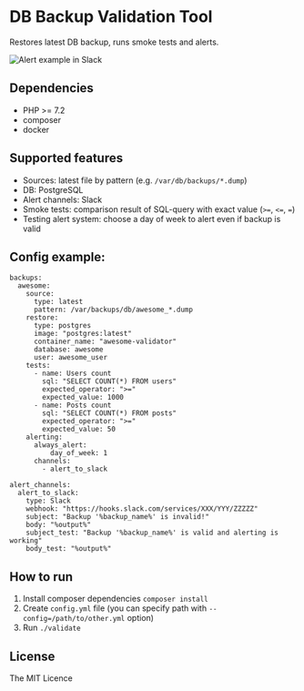 # DB Backup Validation Tool

Restores latest DB backup, runs smoke tests and alerts.

![Alert example in Slack](http://s.getid.org/github/db-validator.png)

## Dependencies

* PHP >= 7.2
* composer
* docker

## Supported features

* Sources: latest file by pattern (e.g. `/var/db/backups/*.dump`)
* DB: PostgreSQL
* Alert channels: Slack
* Smoke tests: comparison result of SQL-query with exact value (`>=`, `<=`, `=`)
* Testing alert system: choose a day of week to alert even if backup is valid

## Config example:
```
backups:
  awesome:
    source:
      type: latest
      pattern: /var/backups/db/awesome_*.dump
    restore:
      type: postgres
      image: "postgres:latest"
      container_name: "awesome-validator"
      database: awesome
      user: awesome_user
    tests:
      - name: Users count
        sql: "SELECT COUNT(*) FROM users"
        expected_operator: ">="
        expected_value: 1000
      - name: Posts count
        sql: "SELECT COUNT(*) FROM posts"
        expected_operator: ">="
        expected_value: 50
    alerting:
      always_alert:
          day_of_week: 1
      channels:
        - alert_to_slack

alert_channels:
  alert_to_slack:
    type: Slack
    webhook: "https://hooks.slack.com/services/XXX/YYY/ZZZZZ"
    subject: "Backup '%backup_name%' is invalid!"
    body: "%output%"
    subject_test: "Backup '%backup_name%' is valid and alerting is working"
    body_test: "%output%"

```

## How to run

1. Install composer dependencies `composer install`
2. Create `config.yml` file (you can specify path with `--config=/path/to/other.yml` option)
3. Run `./validate`

## License

The MIT Licence
